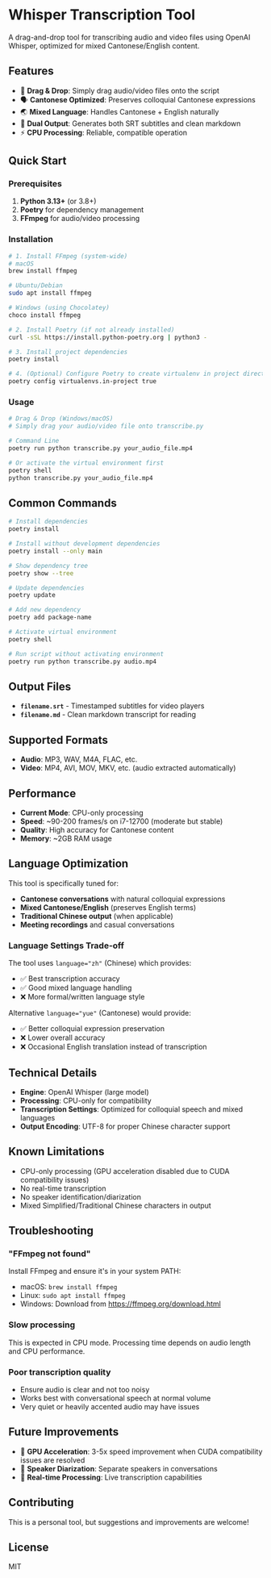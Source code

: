 # Whisper Transcription Tool

A drag-and-drop tool for transcribing audio and video files using OpenAI Whisper, optimized for mixed Cantonese/English content.

## Features

- 🎯 **Drag & Drop**: Simply drag audio/video files onto the script
- 🗣️ **Cantonese Optimized**: Preserves colloquial Cantonese expressions
- 🌏 **Mixed Language**: Handles Cantonese + English naturally
- 📝 **Dual Output**: Generates both SRT subtitles and clean markdown
- ⚡ **CPU Processing**: Reliable, compatible operation

## Quick Start

### Prerequisites

1. **Python 3.13+** (or 3.8+)
2. **Poetry** for dependency management
3. **FFmpeg** for audio/video processing

### Installation

```bash
# 1. Install FFmpeg (system-wide)
# macOS
brew install ffmpeg

# Ubuntu/Debian
sudo apt install ffmpeg

# Windows (using Chocolatey)
choco install ffmpeg

# 2. Install Poetry (if not already installed)
curl -sSL https://install.python-poetry.org | python3 -

# 3. Install project dependencies
poetry install

# 4. (Optional) Configure Poetry to create virtualenv in project directory
poetry config virtualenvs.in-project true
```

### Usage

```bash
# Drag & Drop (Windows/macOS)
# Simply drag your audio/video file onto transcribe.py

# Command Line
poetry run python transcribe.py your_audio_file.mp4

# Or activate the virtual environment first
poetry shell
python transcribe.py your_audio_file.mp4
```

## Common Commands

```bash
# Install dependencies
poetry install

# Install without development dependencies
poetry install --only main

# Show dependency tree
poetry show --tree

# Update dependencies
poetry update

# Add new dependency
poetry add package-name

# Activate virtual environment
poetry shell

# Run script without activating environment
poetry run python transcribe.py audio.mp4
```

## Output Files

- **`filename.srt`** - Timestamped subtitles for video players
- **`filename.md`** - Clean markdown transcript for reading

## Supported Formats

- **Audio**: MP3, WAV, M4A, FLAC, etc.
- **Video**: MP4, AVI, MOV, MKV, etc. (audio extracted automatically)

## Performance

- **Current Mode**: CPU-only processing
- **Speed**: ~90-200 frames/s on i7-12700 (moderate but stable)
- **Quality**: High accuracy for Cantonese content
- **Memory**: ~2GB RAM usage

## Language Optimization

This tool is specifically tuned for:
- **Cantonese conversations** with natural colloquial expressions
- **Mixed Cantonese/English** (preserves English terms)
- **Traditional Chinese output** (when applicable)
- **Meeting recordings** and casual conversations

### Language Settings Trade-off

The tool uses `language="zh"` (Chinese) which provides:
- ✅ Best transcription accuracy
- ✅ Good mixed language handling
- ❌ More formal/written language style

Alternative `language="yue"` (Cantonese) would provide:
- ✅ Better colloquial expression preservation
- ❌ Lower overall accuracy
- ❌ Occasional English translation instead of transcription

## Technical Details

- **Engine**: OpenAI Whisper (large model)
- **Processing**: CPU-only for compatibility
- **Transcription Settings**: Optimized for colloquial speech and mixed languages
- **Output Encoding**: UTF-8 for proper Chinese character support

## Known Limitations

- CPU-only processing (GPU acceleration disabled due to CUDA compatibility issues)
- No real-time transcription
- No speaker identification/diarization
- Mixed Simplified/Traditional Chinese characters in output

## Troubleshooting

### "FFmpeg not found"
Install FFmpeg and ensure it's in your system PATH:
- macOS: `brew install ffmpeg`
- Linux: `sudo apt install ffmpeg`
- Windows: Download from https://ffmpeg.org/download.html

### Slow processing
This is expected in CPU mode. Processing time depends on audio length and CPU performance.

### Poor transcription quality
- Ensure audio is clear and not too noisy
- Works best with conversational speech at normal volume
- Very quiet or heavily accented audio may have issues

## Future Improvements

- 🚀 **GPU Acceleration**: 3-5x speed improvement when CUDA compatibility issues are resolved
- 🎤 **Speaker Diarization**: Separate speakers in conversations
- 🔄 **Real-time Processing**: Live transcription capabilities

## Contributing

This is a personal tool, but suggestions and improvements are welcome!

## License

MIT